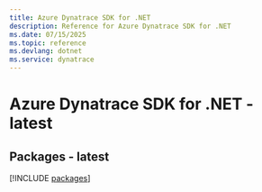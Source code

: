 ```yaml
---
title: Azure Dynatrace SDK for .NET
description: Reference for Azure Dynatrace SDK for .NET
ms.date: 07/15/2025
ms.topic: reference
ms.devlang: dotnet
ms.service: dynatrace
---
```

# Azure Dynatrace SDK for .NET - latest
## Packages - latest
[!INCLUDE [packages](dynatrace-index.md)]